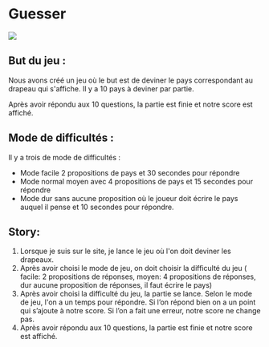 # Guesser

![](https://encrypted-tbn0.gstatic.com/images?q=tbn:ANd9GcQtkRKBDZ_BsSpschjp8hOVw4gYjKJAzDCzvQ&usqp=CAU)

## But du jeu : 
Nous avons créé un jeu où le but est de deviner le pays correspondant au drapeau qui s'affiche.
Il y a 10 pays à deviner par partie.

Après avoir répondu aux 10 questions, la partie est finie et notre score est affiché.

## Mode de difficultés :
Il y a trois de mode de difficultés : 

- Mode facile 2 propositions de pays et 30 secondes pour répondre
- Mode normal moyen avec 4 propositions de pays et 15 secondes pour répondre
- Mode dur sans aucune proposition où le joueur doit écrire le pays auquel il pense et 10 secondes pour répondre.

## Story: 

1. Lorsque je suis sur le site, je lance le jeu où l'on doit deviner les drapeaux.
2. Après avoir choisi le mode de jeu, on doit choisir la difficulté du jeu ( facile: 2 propositions de réponses, moyen: 4 propositions de réponses, dur aucune proposition de réponses, il faut écrire le pays)
3. Après avoir choisi la difficulté du jeu, la partie se lance. Selon le mode de jeu, l'on a un temps pour répondre. Si l’on répond bien on a un point qui s’ajoute à notre score. Si l’on a fait une erreur, notre score ne change pas.
4. Après avoir répondu aux 10 questions, la partie est finie et notre score est affiché.


